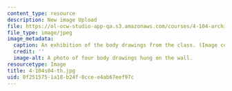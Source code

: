 ```yaml
---
content_type: resource
description: New image Upload
file: https://ol-ocw-studio-app-qa.s3.amazonaws.com/courses/4-104-architectural-design-intentions-spring-2004/0f2515751a18b24f0ccee4ab67eef97c_4-104s04-th.jpg
file_type: image/jpeg
image_metadata:
  caption: An exhibition of the body drawings from the class. (Image courtesy of OCW.)
  credit: ''
  image-alt: A photo of four body drawings hung on the wall.
resourcetype: Image
title: 4-104s04-th.jpg
uid: 0f251575-1a18-b24f-0cce-e4ab67eef97c
---
```

